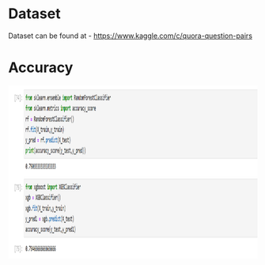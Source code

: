 # Dataset
Dataset can be found at - https://www.kaggle.com/c/quora-question-pairs

# Accuracy
<img src="Screenshot 2025-02-28 222003.png" width="1080" height="350">

